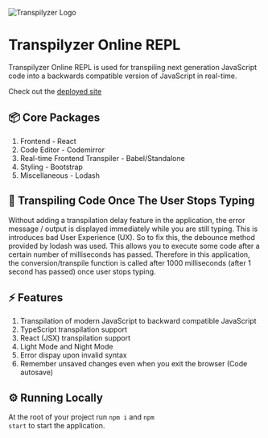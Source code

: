 ![Transpilyzer Logo](src/images/esx-es5.svg)

# Transpilyzer Online REPL
Transpilyzer Online REPL is used for transpiling next generation JavaScript  code into a backwards compatible version of JavaScript in real-time.

Check out the [deployed site](https://transpilyzer-repl.netlify.app/)

## 📦 Core Packages

1. Frontend - React
2. Code Editor - Codemirror
3. Real-time Frontend Transpiler - Babel/Standalone
4. Styling - Bootstrap
5. Miscellaneous - Lodash

## 💎 Transpiling Code Once The User Stops Typing
Without adding a transpilation delay feature in the application, the error message / output is displayed immediately while you are still typing. This is introduces bad User Experience (UX). So to fix this, the debounce method provided by lodash was used. This allows you to execute some code after a certain number of milliseconds has passed. Therefore in this application, the conversion/transpile function is called after 1000 milliseconds (after 1 second has passed) once user stops typing.

## ⚡ Features

1. Transpilation of modern JavaScript to backward compatible JavaScript
2. TypeScript transpilation support
3. React (JSX) transpilation support
3. Light Mode and Night Mode
4. Error dispay upon invalid syntax
5. Remember unsaved changes even when you exit the browser (Code autosave)

## ⚙️ Running Locally

At the root of your project run <code>npm i</code> and <code>npm start</code> to start the application.
